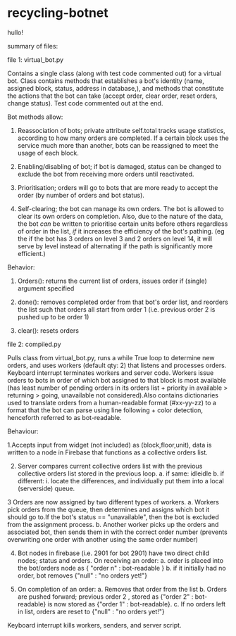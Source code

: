 # recycling-botnet

hullo!

summary of files: 

file 1: virtual_bot.py

Contains a single class (along with test code commented out) for a virtual bot. Class contains methods that establishes a bot's identity (name, assigned block, status, address in database,), and methods that constitute the actions that the bot can take (accept order, clear order, reset orders, change status). Test code commented out at the end.

Bot methods allow:

1. Reassociation of bots; private attribute self.total tracks usage statistics, according to how many orders are completed. If a certain block uses the service much more than another, bots can be reassigned to meet the usage of each block.

2. Enabling/disabling of bot; if bot is damaged, status can be changed to exclude the bot from receiving more orders until reactivated.

3. Prioritisation; orders will go to bots that are more ready to accept the order (by number of orders and bot status).

4. Self-clearing; the bot can manage its own orders. The bot is allowed to clear its own orders on completion. Also, due to the nature of the data, the bot _can_ be written to prioritise certain units before others regardless of order in the list, _if_ it increases the efficiency of the bot's pathing. (eg the if the bot has 3 orders on level 3 and 2 orders on level 14, it will serve by level instead of alternating if the path is significantly more efficient.)

Behavior:
1. Orders(): returns the current list of orders, issues order if (single) argument specified

2. done(): removes completed order from that bot's order list, and reorders the list such that orders all start from order 1 (i.e. previous order 2 is pushed up to be order 1)

3. clear(): resets orders 


file 2: compiled.py

Pulls class from virtual_bot.py, runs a while True loop to determine new orders, and uses workers (default qty: 2) that listens and processes orders. Keyboard interrupt terminates workers and server code. Workers issue orders to bots in order of which bot assigned to that block is most available (has least number of pending orders in its orders list + priority in available > returning > going, unavailable not considered).Also contains dictionaries used to translate orders from a human-readable format (#xx-yy-zz) to a format that the bot can parse using line following + color detection, henceforth referred to as bot-readable.

Behaviour:

1.Accepts input from widget (not included) as (block,floor,unit), data is written to a node in Firebase that functions as a collective orders list.

2. Server compares current collective orders list with the previous collective orders list stored in the previous loop.
a. if same: idleidle
b. if different: 
  i. locate the differences, and individually put them into a local (serverside) queue.
  
3 Orders are now assigned by two different types of workers.
a. Workers pick orders from the queue, then determines and assigns which bot it should go to.If the bot's status == "unavailable", then the bot is excluded from the assignment process. 
b. Another worker picks up the orders and associated bot, then sends them in with the correct order number (prevents overwriting one order with another using the same order number)

4. Bot nodes in firebase (i.e. 2901 for bot 2901) have two direct child nodes; status and orders. On receiving an order:
  a. order is placed into the bot/orders node as { "order n" : bot-readable }
  b. if it initially had no order, bot removes {"null" : "no orders yet!"}
  
5. On completion of an order:
  a. Removes that order from the list
  b. Orders are pushed forward; previous order 2 , stored as {"order 2" : bot-readable} is now stored as {"order 1" : bot-readable}.
  c. If no orders left in list, orders are reset to {"null" : "no orders yet!"}

Keyboard interrupt kills workers, senders, and server script.

